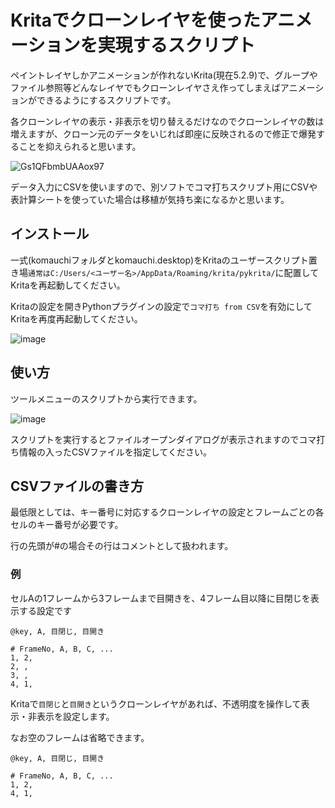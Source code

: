 # Kritaでクローンレイヤを使ったアニメーションを実現するスクリプト

ペイントレイヤしかアニメーションが作れないKrita(現在5.2.9)で、グループやファイル参照等どんなレイヤでもクローンレイヤさえ作ってしまえばアニメーションができるようにするスクリプトです。

各クローンレイヤの表示・非表示を切り替えるだけなのでクローンレイヤの数は増えますが、クローン元のデータをいじれば即座に反映されるので修正で爆発することを抑えられると思います。

![Gs1QFbmbUAAox97](https://github.com/user-attachments/assets/2eef2caa-6d46-49dd-887a-2912d1226496)

データ入力にCSVを使いますので、別ソフトでコマ打ちスクリプト用にCSVや表計算シートを使っていた場合は移植が気持ち楽になるかと思います。

## インストール
一式(komauchiフォルダとkomauchi.desktop)をKritaのユーザースクリプト置き場`通常はC:/Users/<ユーザー名>/AppData/Roaming/krita/pykrita/`に配置してKritaを再起動してください。

Kritaの設定を開きPythonプラグインの設定で`コマ打ち from CSV`を有効にしてKritaを再度再起動してください。

![image](https://github.com/user-attachments/assets/8681e063-bc66-4625-a76e-adf966eec1b5)

## 使い方

ツールメニューのスクリプトから実行できます。

![image](https://github.com/user-attachments/assets/df061bbd-1c16-4579-8aa6-d51d9b652064)

スクリプトを実行するとファイルオープンダイアログが表示されますのでコマ打ち情報の入ったCSVファイルを指定してください。

## CSVファイルの書き方

最低限としては、キー番号に対応するクローンレイヤの設定とフレームごとの各セルのキー番号が必要です。

行の先頭が#の場合その行はコメントとして扱われます。

### 例
セルAの1フレームから3フレームまで目開きを、4フレーム目以降に目閉じを表示する設定です

```csv
@key, A, 目閉じ, 目開き

# FrameNo, A, B, C, ...
1, 2,
2, ,
3, ,
4, 1,
```
Kritaで`目閉じ`と`目開き`というクローンレイヤがあれば、不透明度を操作して表示・非表示を設定します。

なお空のフレームは省略できます。

```csv
@key, A, 目閉じ, 目開き

# FrameNo, A, B, C, ...
1, 2,
4, 1,
```
